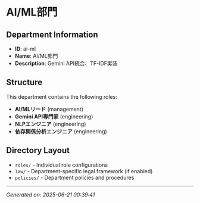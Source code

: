 # AI/ML部門

## Department Information
- **ID**: ai-ml
- **Name**: AI/ML部門
- **Description**: Gemini API統合、TF-IDF実装

## Structure
This department contains the following roles:

- **AI/MLリード** (management)
- **Gemini API専門家** (engineering)
- **NLPエンジニア** (engineering)
- **依存関係分析エンジニア** (engineering)

## Directory Layout
- `roles/` - Individual role configurations
- `law/` - Department-specific legal framework (if enabled)
- `policies/` - Department policies and procedures

---
*Generated on: 2025-06-21 00:39:41*
